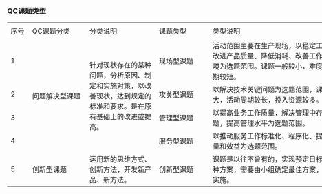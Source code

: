 ### QC课题类型
<table border=0 cellpadding=0 cellspacing=0 width=1021 style='border-collapse:
 collapse;table-layout:fixed;width:766pt'>
 <col width=36 style='mso-width-source:userset;mso-width-alt:1152;width:27pt'>
 <col width=127 style='mso-width-source:userset;mso-width-alt:4064;width:95pt'>
 <col width=157 style='mso-width-source:userset;mso-width-alt:5024;width:118pt'>
 <col class=xl65 width=118 style='mso-width-source:userset;mso-width-alt:3776;
 width:89pt'>
 <col width=367 style='mso-width-source:userset;mso-width-alt:11744;width:275pt'>
 <col width=72 span=3 style='width:54pt'>
 <tr height=38 style='height:28.5pt'>
  <td height=38 class=xl77 width=36 style='height:28.5pt;width:27pt'><a
  name="Print_Area">序号</a></td>
  <td class=xl77 width=150 style='border-left:none;width:95pt'>QC课题分类</td>
  <td class=xl77 width=160 style='border-left:none;width:118pt'>分类说明</td>
  <td class=xl77 width=140 style='border-left:none;width:89pt'>课题类型</td>
  <td class=xl77 width=400 style='border-left:none;width:275pt'>类型说明</td>
 </tr>
 <tr height=54 style='height:40.5pt'>
  <td height=54 class=xl66 style='height:40.5pt;border-top:none'>1 </td>
  <td rowspan=4 class=xl71 style='border-bottom:.5pt hairline black;border-top:
  none'>问题解决型课题</td>
  <td rowspan=4 class=xl74 width=157 style='border-bottom:.5pt hairline black;
  border-top:none;width:118pt'>针对现状存在的某种问题，分析原因、制定和实施对策，以改善现状，达到规定的标准和要求。是在原有基础上的改进或提高。</td>
  <td class=xl69 style='border-top:none;border-left:none'>现场型课题</td>
  <td class=xl70 width=367 style='border-top:none;border-left:none;width:275pt'>活动范围主要在生产现场，以稳定工序质量、改进产品质量、降低消耗、改善工作和生活环境为选题范围。课题一般较小，难度较低，周期较短。</td>
  <td></td>
  <td></td>
  <td></td>
 </tr>
 <tr height=36 style='height:27.0pt'>
  <td height=36 class=xl66 style='height:27.0pt;border-top:none'>2 </td>
  <td class=xl69 style='border-top:none;border-left:none'>攻关型课题</td>
  <td class=xl70 width=367 style='border-top:none;border-left:none;width:275pt'>以解决技术关键问题为选题范围，课题难度较大，活动周期较长，投入资源较多。</td>
  <td></td>
  <td></td>
  <td></td>
 </tr>
 <tr height=36 style='height:27.0pt'>
  <td height=36 class=xl66 style='height:27.0pt;border-top:none'>3 </td>
  <td class=xl69 style='border-top:none;border-left:none'>管理型课题</td>
  <td class=xl70 width=367 style='border-top:none;border-left:none;width:275pt'>以提高业务工作质量，解决管理中存在的问题，提高管理水平为选题范围。</td>
  <td></td>
  <td></td>
  <td></td>
 </tr>
 <tr height=36 style='height:27.0pt'>
  <td height=36 class=xl66 style='height:27.0pt;border-top:none'>4 </td>
  <td class=xl69 style='border-top:none;border-left:none'>服务型课题</td>
  <td class=xl70 width=367 style='border-top:none;border-left:none;width:275pt'>以推动服务工作标准化、程序化、提高服务质量和效益为选题范围。</td>
  <td></td>
  <td></td>
  <td></td>
 </tr>
 <tr height=54 style='height:40.5pt'>
  <td height=54 class=xl66 style='height:40.5pt;border-top:none'>5 </td>
  <td class=xl68 style='border-top:none;border-left:none'>创新型课题</td>
  <td class=xl67 width=157 style='border-top:none;border-left:none;width:118pt'>运用新的思维方式、创新方法，开发新产品、新方法。</td>
  <td class=xl68 style='border-top:none;border-left:none'>创新型课题</td>
  <td class=xl70 width=367 style='border-top:none;border-left:none;width:275pt'>课题是以往不曾有的，实现预定目标可以有多种方案，需要由小组确定最佳方案，然后付诸实施。</td>
  <td></td>
  <td></td>
  <td></td>
 </tr>
 <![endif]>
</table>
